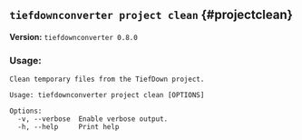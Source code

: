 ## `tiefdownconverter project clean` {#projectclean}

**Version:** `tiefdownconverter 0.8.0`

### Usage:
```
Clean temporary files from the TiefDown project.

Usage: tiefdownconverter project clean [OPTIONS]

Options:
  -v, --verbose  Enable verbose output.
  -h, --help     Print help
```

